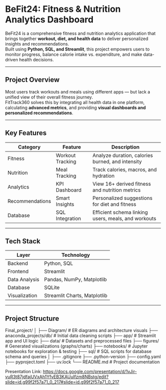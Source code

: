# BeFit24: Fitness & Nutrition Analytics Dashboard

BeFit24 is a comprehensive fitness and nutrition analytics application that brings together **workout, diet, and health data** to deliver personalized insights and recommendations.  
Built using **Python, SQL, and Streamlit**, this project empowers users to monitor progress, balance calorie intake vs. expenditure, and make data-driven health decisions.

---

## Project Overview

Most users track workouts and meals using different apps — but lack a unified view of their overall fitness journey.  
FitTrack360 solves this by integrating all health data in one platform, calculating **advanced metrics**, and providing **visual dashboards and personalized recommendations**.

---

##  Key Features

| Category | Feature | Description |
|-----------|----------|-------------|
| Fitness | Workout Tracking | Analyze duration, calories burned, and intensity |
| Nutrition | Meal Tracking | Track calories, macros, and hydration |
| Analytics | KPI Dashboard | View 16+ derived fitness and nutrition metrics |
| Recommendations | Smart Insights | Personalized suggestions for diet and fitness |
| Database | SQL Integration | Efficient schema linking users, meals, and workouts |

---

## Tech Stack

| Layer | Technology |
|-------|-------------|
| Backend | Python, SQL |
| Frontend | Streamlit |
| Data Analysis | Pandas, NumPy, Matplotlib |
| Database | SQLite |
| Visualization | Streamlit Charts, Matplotlib |

---

##  Project Structure

Final_project/
│
├── Diagram/ # ER diagrams and architecture visuals
├── anaconda_projects/db/ # Initial data cleaning scripts
├── app/ # Streamlit app and UI logic
├── data/ # Datasets and preprocessed files
├── figures/ # Generated visualizations (graphs/charts)
├── notebooks/ # Jupyter notebooks for exploration & testing
├── sql/ # SQL scripts for database schema and queries
│
├── .gitignore
├── .python-version
├── config.yaml
├── pyproject.toml
├── uv.lock
└── README.md # Project documentation

Presentation Link: https://docs.google.com/presentation/d/1vJir-vuR3t87jdfajUVxAh1YfvEB3KAUulfzm8NBstg/edit?slide=id.g99f2f57a71_0_217#slide=id.g99f2f57a71_0_217
